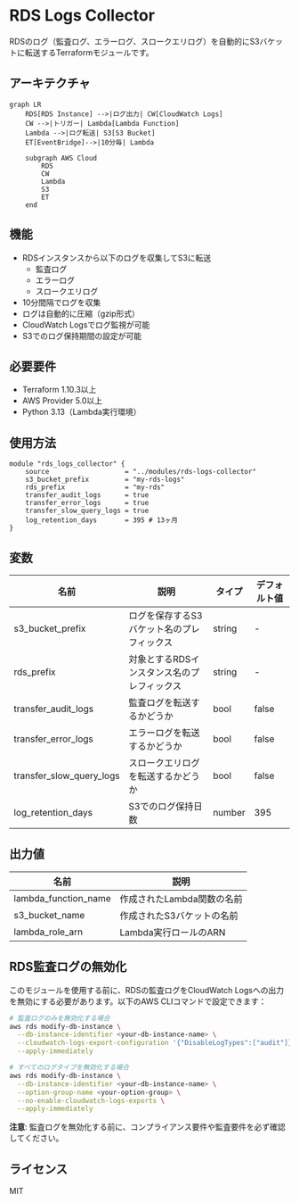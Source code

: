 # RDS Logs Collector

RDSのログ（監査ログ、エラーログ、スロークエリログ）を自動的にS3バケットに転送するTerraformモジュールです。

## アーキテクチャ

```mermaid
graph LR
    RDS[RDS Instance] -->|ログ出力| CW[CloudWatch Logs]
    CW -->|トリガー| Lambda[Lambda Function]
    Lambda -->|ログ転送| S3[S3 Bucket]
    ET[EventBridge]-->|10分毎| Lambda
    
    subgraph AWS Cloud
        RDS
        CW
        Lambda
        S3
        ET
    end
```

## 機能

- RDSインスタンスから以下のログを収集してS3に転送
  - 監査ログ
  - エラーログ
  - スロークエリログ
- 10分間隔でログを収集
- ログは自動的に圧縮（gzip形式）
- CloudWatch Logsでログ監視が可能
- S3でのログ保持期間の設定が可能

## 必要要件

- Terraform 1.10.3以上
- AWS Provider 5.0以上
- Python 3.13（Lambda実行環境）

## 使用方法

```hcl
module "rds_logs_collector" {
    source                   = "../modules/rds-logs-collector"
    s3_bucket_prefix         = "my-rds-logs"
    rds_prefix               = "my-rds"
    transfer_audit_logs      = true
    transfer_error_logs      = true
    transfer_slow_query_logs = true
    log_retention_days       = 395 # 13ヶ月
}
```

## 変数

| 名前 | 説明 | タイプ | デフォルト値 |
|------|-------------|------|---------|
| s3_bucket_prefix | ログを保存するS3バケット名のプレフィックス | string | - |
| rds_prefix | 対象とするRDSインスタンス名のプレフィックス | string | - |
| transfer_audit_logs | 監査ログを転送するかどうか | bool | false |
| transfer_error_logs | エラーログを転送するかどうか | bool | false |
| transfer_slow_query_logs | スロークエリログを転送するかどうか | bool | false |
| log_retention_days | S3でのログ保持日数 | number | 395 |

## 出力値

| 名前 | 説明 |
|------|-------------|
| lambda_function_name | 作成されたLambda関数の名前 |
| s3_bucket_name | 作成されたS3バケットの名前 |
| lambda_role_arn | Lambda実行ロールのARN |

## RDS監査ログの無効化

このモジュールを使用する前に、RDSの監査ログをCloudWatch Logsへの出力を無効にする必要があります。以下のAWS CLIコマンドで設定できます：

```bash
# 監査ログのみを無効化する場合
aws rds modify-db-instance \
  --db-instance-identifier <your-db-instance-name> \
  --cloudwatch-logs-export-configuration '{"DisableLogTypes":["audit"]}' \
  --apply-immediately

# すべてのログタイプを無効化する場合
aws rds modify-db-instance \
  --db-instance-identifier <your-db-instance-name> \
  --option-group-name <your-option-group> \
  --no-enable-cloudwatch-logs-exports \
  --apply-immediately
```

**注意**: 監査ログを無効化する前に、コンプライアンス要件や監査要件を必ず確認してください。

## ライセンス

MIT
